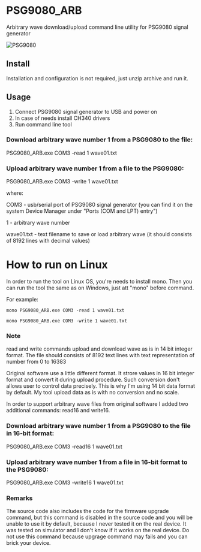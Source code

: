 # PSG9080_ARB
Arbitrary wave download/upload command line utility for PSG9080 signal generator

![PSG9080](https://github.com/qrp73/PSG9080_ARB/assets/46676744/a4469419-fb0c-42e6-ac15-44c7114c8b17)


## Install

Installation and configuration is not required, just unzip archive and run it.

## Usage

1) Connect PSG9080 signal generator to USB and power on
2) In case of needs install CH340 drivers
3) Run command line tool

### Download arbitrary wave number 1 from a PSG9080 to the file:

PSG9080_ARB.exe COM3 -read 1 wave01.txt

### Upload arbitrary wave number 1 from a file to the PSG9080:

PSG9080_ARB.exe COM3 -write 1 wave01.txt

where:

COM3 - usb/serial port of PSG9080 signal generator (you can find it on the system Device Manager under "Ports (COM and LPT) entry")

1 - arbitrary wave number

wave01.txt - text filename to save or load arbitrary wave (it should consists of 8192 lines with decimal values)


# How to run on Linux

In order to run the tool on Linux OS, you're needs to install mono. Then you can run the tool the same as on Windows, just att "mono" before command. 

For example:
```
mono PSG9080_ARB.exe COM3 -read 1 wave01.txt
```
```
mono PSG9080_ARB.exe COM3 -write 1 wave01.txt
```


### Note

read and write commands upload and download wave as is in 14 bit integer format. The file should consists of 8192 text lines with text representation of number from 0 to 16383

Original software use a little different format. It strore values in 16 bit integer format and convert it during upload procedure. Such conversion don't allows user to control data precisely. This is why I'm using 14 bit data format by default. My tool upload data as is with no conversion and no scale.

In order to support arbitrary wave files from original software I added two additional commands: read16 and write16.

### Download arbitrary wave number 1 from a PSG9080 to the file in 16-bit format:

PSG9080_ARB.exe COM3 -read16 1 wave01.txt

### Upload arbitrary wave number 1 from a file in 16-bit format to the PSG9080:

PSG9080_ARB.exe COM3 -write16 1 wave01.txt

### Remarks

The source code also includes the code for the firmware upgrade command, but this command is disabled in the source code and you will be unable to use it by default, because I never tested it on the real device. It was tested on simulator and I don't know if it works on the real device. Do not use this command because upgrage command may fails and you can brick your device. 

